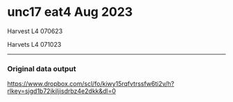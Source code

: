 # unc17 eat4 Aug 2023

Harvest L4 070623

Harvets L4 071023

---

### Original data output 


https://www.dropbox.com/scl/fo/kiwy15rqfvtrssfw6ti2v/h?rlkey=sjgd1b72jkiljisdrbz4e2dkk&dl=0

